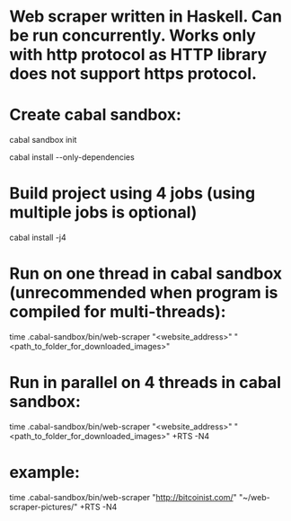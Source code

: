 # Web scraper written in Haskell. Can be run concurrently. Works only with http protocol as HTTP library does not support https protocol.

# Create cabal sandbox:
cabal sandbox init

cabal install --only-dependencies

# Build project using 4 jobs (using multiple jobs is optional)
cabal install -j4

# Run on one thread in cabal sandbox (unrecommended when program is compiled for multi-threads):
time .cabal-sandbox/bin/web-scraper "<website_address>" "<path_to_folder_for_downloaded_images>"

# Run in parallel on 4 threads in cabal sandbox:
time .cabal-sandbox/bin/web-scraper "<website_address>" "<path_to_folder_for_downloaded_images>" +RTS -N4

# example:
time .cabal-sandbox/bin/web-scraper "http://bitcoinist.com/" "~/web-scraper-pictures/" +RTS -N4
